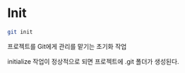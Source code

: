 # Init

```bash
git init
```

프로젝트를 Git에게 관리를 맡기는 초기화 작업

initialize 작업이 정상적으로 되면 프로젝트에 .git 폴더가 생성된다.